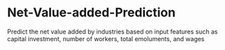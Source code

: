 # Net-Value-added-Prediction
Predict the net value added by industries based on input features such as capital investment, number of workers, total emoluments, and wages
